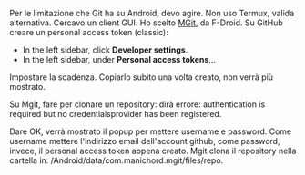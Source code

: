 Per le limitazione che Git ha su Android, devo agire.
Non uso Termux, valida alternativa. Cercavo un client GUI.
Ho scelto [MGit](https://f-droid.org/en/packages/com.manichord.mgit/), da F-Droid.
Su GitHub creare un personal access token (classic):

- In the left sidebar, click **Developer settings**.
- In the left sidebar, under **Personal access tokens**...

Impostare la scadenza. Copiarlo subito una volta creato, non verrà più mostrato.

Su Mgit, fare per clonare un repository: dirà errore: authentication is required but no credentialsprovider has been registered.

Dare OK, verrà mostrato il popup per mettere username e password. Come username mettere l'indirizzo email dell'account github, come password, invece, il personal access token appena creato.
Mgit clona il repository nella cartella in: /Android/data/com.manichord.mgit/files/repo.